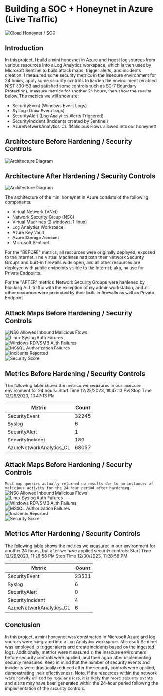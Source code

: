 # Building a SOC + Honeynet in Azure (Live Traffic)
![Cloud Honeynet / SOC](https://i.imgur.com/zZGnfiq.jpg)

## Introduction

In this project, I build a mini honeynet in Azure and ingest log sources from various resources into a Log Analytics workspace, which is then used by Microsoft Sentinel to build attack maps, trigger alerts, and incidents creation. I measured some security metrics in the insecure environment for 24 hours, apply some security controls to harden the environment (enabled NIST 800-53 and satisfied some controls such as SC-7 Boundary Protection), measure metrics for another 24 hours, then show the results below. The metrics we will show are:

- SecurityEvent (Windows Event Logs)
- Syslog (Linux Event Logs)
- SecurityAlert (Log Analytics Alerts Triggered)
- SecurityIncident (Incidents created by Sentinel)
- AzureNetworkAnalytics_CL (Malicious Flows allowed into our honeynet)

## Architecture Before Hardening / Security Controls
![Architecture Diagram](https://i.imgur.com/fZ8Zbb0.jpg)

## Architecture After Hardening / Security Controls
![Architecture Diagram](https://i.imgur.com/cmurLuw.jpg)

The architecture of the mini honeynet in Azure consists of the following components:

- Virtual Network (VNet)
- Network Security Group (NSG)
- Virtual Machines (2 windows, 1 linux)
- Log Analytics Workspace
- Azure Key Vault
- Azure Storage Account
- Microsoft Sentinel

For the "BEFORE" metrics, all resources were originally deployed, exposed to the internet. The Virtual Machines had both their Network Security Groups and built-in firewalls wide open, and all other resources are deployed with public endpoints visible to the Internet; aka, no use for Private Endpoints.

For the "AFTER" metrics, Network Security Groups were hardened by blocking ALL traffic with the exception of my admin workstation, and all other resources were protected by their built-in firewalls as well as Private Endpoint

## Attack Maps Before Hardening / Security Controls
![NSG Allowed Inbound Malicious Flows](https://i.imgur.com/KlwHcyY.jpg)<br>
![Linux Syslog Auth Failures](https://i.imgur.com/goVqnZn.jpg)<br>
![Windows RDP/SMB Auth Failures](https://i.imgur.com/9LcasIo.jpg)<br>
![MSSQL Authorization Failures](https://i.imgur.com/8FlSahp.jpg)<br>
![Incidents Reported](https://i.imgur.com/SBhVaRq.jpg)<br>
![Security Score](https://i.imgur.com/dw8F4ii.jpg)<br>

## Metrics Before Hardening / Security Controls

The following table shows the metrics we measured in our insecure environment for 24 hours:
Start Time 12/28/2023, 10:47:13 PM
Stop Time 12/29/2023, 10:47:13 PM

| Metric                   | Count
| ------------------------ | -----
| SecurityEvent            | 32245
| Syslog                   | 6
| SecurityAlert            | 1
| SecurityIncident         | 189
| AzureNetworkAnalytics_CL | 68057

## Attack Maps Before Hardening / Security Controls

```Most map queries actually returned no results due to no instances of malicious activity for the 24 hour period after hardening.```
![NSG Allowed Inbound Malicious Flows](https://i.imgur.com/SkWyEm0.jpg)<br>
![Linux Syslog Auth Failures](https://i.imgur.com/sfvEMws.jpg)<br>
![Windows RDP/SMB Auth Failures](https://i.imgur.com/pokwdxE.jpg)<br>
![MSSQL Authorization Failures](https://i.imgur.com/p645cVd.jpg)<br>
![Incidents Reported](https://i.imgur.com/BzWIB7b.jpg)<br>
![Security Score](https://i.imgur.com/PYVV5kK.jpg)<br>


## Metrics After Hardening / Security Controls

The following table shows the metrics we measured in our environment for another 24 hours, but after we have applied security controls:
Start Time 12/29/2023, 11:28:58 PM
Stop Time	12/30/2023, 11:28:58 PM

| Metric                   | Count
| ------------------------ | -----
| SecurityEvent            | 23531
| Syslog                   | 6
| SecurityAlert            | 0
| SecurityIncident         | 4
| AzureNetworkAnalytics_CL | 6

## Conclusion

In this project, a mini honeynet was constructed in Microsoft Azure and log sources were integrated into a Log Analytics workspace. Microsoft Sentinel was employed to trigger alerts and create incidents based on the ingested logs. Additionally, metrics were measured in the insecure environment before security controls were applied, and then again after implementing security measures. Keep in mind that the number of security events and incidents were drastically reduced after the security controls were applied, demonstrating their effectiveness. Note. If the resources within the network were heavily utilized by regular users, it is likely that more security events and alerts may have been generated within the 24-hour period following the implementation of the security controls.